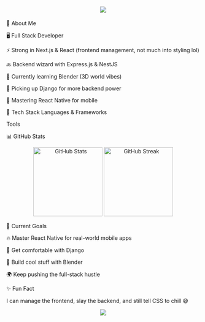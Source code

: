 

<!-- PROFILE README --> <h1 align="center"> <img src="https://readme-typing-svg.herokuapp.com?font=Fira+Code&size=30&duration=3000&pause=1000&color=00F7FF&center=true&vCenter=true&width=600&lines=Hey+I'm+IRAKOZE+Prince+Bonheur;Just+call+me+De-Mann;Full+Stack+Developer;Specialized+in+Next.js+%26+NestJS;Always+Learning+Always+Building" /> </h1>
🚀 About Me

🖥️ Full Stack Developer

⚡ Strong in Next.js & React (frontend management, not much into styling lol)

🔙 Backend wizard with Express.js & NestJS

🎨 Currently learning Blender (3D world vibes)

🐍 Picking up Django for more backend power

📱 Mastering React Native for mobile

🔧 Tech Stack
Languages & Frameworks
















Tools








📊 GitHub Stats
<p align="center"> <img src="https://github-readme-stats.vercel.app/api?username=Ki-Will&show_icons=true&theme=radical" alt="GitHub Stats" height="180" /> <img src="https://github-readme-streak-stats.herokuapp.com/?user=Ki-Will&theme=radical" alt="GitHub Streak" height="180" /> </p>
🌱 Current Goals

🔥 Master React Native for real-world mobile apps

🐍 Get comfortable with Django

🎨 Build cool stuff with Blender

🌍 Keep pushing the full-stack hustle

✨ Fun Fact

I can manage the frontend, slay the backend, and still tell CSS to chill 😅

<p align="center"> <img src="https://readme-typing-svg.herokuapp.com?font=Fira+Code&duration=3000&pause=1000&color=F7A41D&center=true&vCenter=true&width=700&lines=Always+Learning;Always+Building;Always+Leveling+Up" /> </p> 
